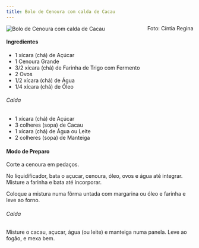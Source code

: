 ```yaml
---
title: Bolo de Cenoura com calda de Cacau
---
```


![Bolo de Cenoura com calda de Cacau](/content/bolo/01-bolo-de-cenoura-com-calda-de-cacau.jpg)

<p style="text-align: right; margin-top: -32px;">
   Foto: Cíntia Regina
</p>

#### Ingredientes

- 1 xícara (chá) de Açúcar
- 1 Cenoura Grande
- 3/2 xícara (chá) de Farinha de Trigo com Fermento
- 2 Ovos
- 1/2 xícara (chá) de Água
- 1/4 xícara (chá) de Óleo

###### Calda

- 1 xícara (chá) de Açúcar
- 3 colheres (sopa) de Cacau
- 1 xícara (chá) de Água ou Leite
- 2 colheres (sopa) de Manteiga

#### Modo de Preparo

Corte a cenoura em pedaços.

No liquidificador, bata o açucar, cenoura, óleo, ovos e água até
integrar. Misture a farinha e bata até incorporar.

Coloque a mistura numa fôrma untada com margarina ou óleo e farinha e
leve ao forno.

###### Calda

Misture o cacau, açucar, água (ou leite) e manteiga numa panela. Leve
ao fogão, e mexa bem.
